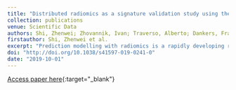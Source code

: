 ```yaml
---
title: "Distributed radiomics as a signature validation study using the Personal Health Train infrastructure"
collection: publications
venue: Scientific Data
authors: Shi, Zhenwei; Zhovannik, Ivan; Traverso, Alberto; Dankers, Frank J. W. M.; Deist, Timo M.; Kalendralis, Petros; Monshouwer, René; Bussink, Johan; <u>Fijten, Rianne</u>; Aerts, Hugo J. W. L.; Dekker, Andre; Wee, Leonard
firstauthor: Shi, Zhenwei et al.
excerpt: "Prediction modelling with radiomics is a rapidly developing research topic that requires access to vast amounts of imaging data. Methods that work on decentralized data are urgently needed, because of concerns about patient privacy. Previously published computed tomography medical image sets with gross tumour volume (GTV) outlines for non-small cell lung cancer have been updated with extended follow-up. In a previous study, these were referred to as Lung1 (n = 421) and Lung2 (n = 221). The Lung1 dataset is made publicly accessible via The Cancer Imaging Archive (TCIA; https://www.cancerimagingarchive.net ). We performed a decentralized multi-centre study to develop a radiomic signature (hereafter “ZS2019”) in one institution and validated the performance in an independent institution, without the need for data exchange and compared this to an analysis where all data was centralized. The performance of ZS2019 for 2-year overall survival validated in distributed radiomics was not statistically different from the centralized validation (AUC 0.61 vs 0.61; p = 0.52). Although slightly different in terms of data and methods, no statistically significant difference in performance was observed between the new signature and previous work (c-index 0.58 vs 0.65; p = 0.37). Our objective was not the development of a new signature with the best performance, but to suggest an approach for distributed radiomics. Therefore, we used a similar method as an earlier study. We foresee that the Lung1 dataset can be further re-used for testing radiomic models and investigating feature reproducibility."
doi: "http://doi.org/10.1038/s41597-019-0241-0"
date: "2019-10-01"
---
```

[Access paper here](10.1038/s41597-019-0241-0){:target="_blank"}
